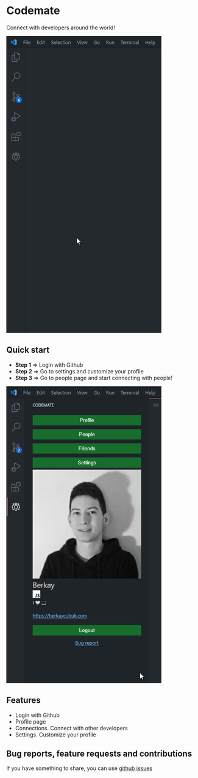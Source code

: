 # Codemate
Connect with developers around the world!

![video-1](./extension/media/codemate-video.gif)

## Quick start
- **Step 1** => Login with Github
- **Step 2** => Go to settings and customize your profile
- **Step 3** => Go to people page and start connecting with people!

![video-2](./extension/media/codemate-video-2.gif)

## Features
- Login with Github
- Profile page
- Connections. Connect with other developers
- Settings. Customize your profile

## Bug reports, feature requests and contributions
If you have something to share, you can use [github issues](https://github.com/berkaycubuk/codemate/issues)